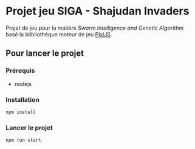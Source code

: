 # Projet jeu SIGA - Shajudan Invaders

Projet de jeu pour la matière *Swarm Intelligence and Genetic Algorithm* basé la blibliothèque moteur de jeu [PixiJS](https://pixijs.com/).

## Pour lancer le projet

### Prérequis

- nodejs

### Installation

```bash
npm install
```

### Lancer le projet

```bash
npm run start
```
